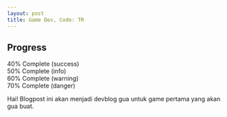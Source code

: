 ```yaml
---
layout: post
title: Game Dev, Code: TR
---
```


## Progress 
<div class="progress">
  <div class="progress-bar progress-bar-success" role="progressbar" aria-valuenow="40"
  aria-valuemin="0" aria-valuemax="100" style="width:40%">
    40% Complete (success)
  </div>
</div>

<div class="progress">
  <div class="progress-bar progress-bar-info" role="progressbar" aria-valuenow="50"
  aria-valuemin="0" aria-valuemax="100" style="width:50%">
    50% Complete (info)
  </div>
</div>

<div class="progress">
  <div class="progress-bar progress-bar-warning" role="progressbar" aria-valuenow="60"
  aria-valuemin="0" aria-valuemax="100" style="width:60%">
    60% Complete (warning)
  </div>
</div>

<div class="progress">
  <div class="progress-bar progress-bar-danger" role="progressbar" aria-valuenow="70"
  aria-valuemin="0" aria-valuemax="100" style="width:70%">
    70% Complete (danger)
  </div>
</div>

Hai! Blogpost ini akan menjadi devblog gua untuk game pertama yang akan gua buat. 
